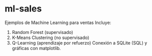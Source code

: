 # ml-sales

Ejemplos de Machine Learning para ventas
Incluye:
  1. Random Forest (supervisado)
  2. K-Means Clustering (no supervisado)
  3. Q-Learning (aprendizaje por refuerzo)
Conexión a SQLite (SQL) y gráficas con matplotlib.
